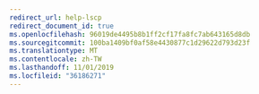 ```yaml
---
redirect_url: help-lscp
redirect_document_id: true
ms.openlocfilehash: 96019de4495b8b1ff2cf17fa8fc7ab643165d8db
ms.sourcegitcommit: 100ba1409bf0af58e4430877c1d29622d793d23f
ms.translationtype: MT
ms.contentlocale: zh-TW
ms.lasthandoff: 11/01/2019
ms.locfileid: "36186271"
---
```


